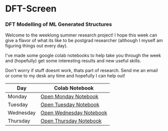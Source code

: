 # DFT-Screen
### DFT Modelling of ML Generated Structures

Welcome to the weeklong summer research project! I hope this week can give a flavor of what its like to be postgrad researcher (although I myself am figuring things out every day). 

I've made some google colab notebooks to help take you through the week and (hopefully) get some interesting results and new useful skills.

Don't worry if stuff doesnt work, thats part of research. Send me an email or come to my desk any time and hopefully I can help out!




| Day       | Colab Notebook                                                                                              |
|-----------|-------------------------------------------------------------------------------------------------------------|
| Monday    | [Open Monday Notebook](https://colab.research.google.com/github/your-notebook-path/monday.ipynb)            |
| Tuesday   | [Open Tuesday Notebook](https://colab.research.google.com/github/your-notebook-path/tuesday.ipynb)          |
| Wednesday | [Open Wednesday Notebook](https://colab.research.google.com/github/your-notebook-path/wednesday.ipynb)      |
| Thursday  | [Open Thursday Notebook](https://colab.research.google.com/github/your-notebook-path/thursday.ipynb)        |
